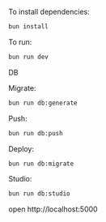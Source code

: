 To install dependencies:

```sh
bun install
```

To run:

```sh
bun run dev
```

DB

Migrate:

```sh
bun run db:generate
```

Push:

```sh
bun run db:push
```

Deploy:

```sh
bun run db:migrate
```

Studio:

```sh
bun run db:studio
```

open http://localhost:5000
